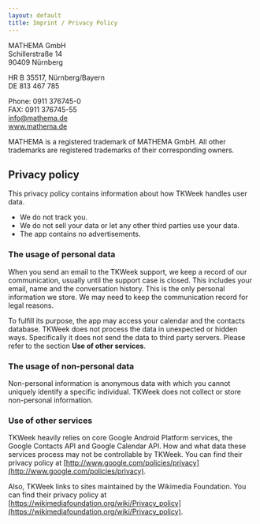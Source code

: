 ```yaml
---
layout: default
title: Imprint / Privacy Policy
---
```


<p>
MATHEMA GmbH<br />
Schillerstraße 14<br />
90409 N&uuml;rnberg
</p>
<p>
HR B 35517, Nürnberg/Bayern<br />
DE 813 467 785
</p>

<p>
Phone: 0911 376745-0<br />
FAX: 0911 376745-55<br />
<a href="mailto:info@mathema.de">info@mathema.de</a><br />
<a href="https://www.mathema.de">www.mathema.de</a>
</p>

<p>
MATHEMA is a registered trademark of MATHEMA GmbH. All other trademarks are registered trademarks of their corresponding owners.
</p>

## Privacy policy

This privacy policy contains information about how TKWeek handles user data.

- We do not track you.
- We do not sell your data or let any other third parties use your data.
- The app contains no advertisements.

### The usage of personal data

When you send an email to the TKWeek support, we keep a record of our communication, usually until the support case is closed. This includes your email, name and the conversation history. This is the only personal information we store. We may need to keep the communication record for legal reasons.

To fulfill its purpose, the app may access your calendar and the contacts database. TKWeek does not process the data in unexpected or hidden ways. Specifically it does not send the data to third party servers. Please refer to the section  **Use of other services**.

### The usage of non-personal data

Non-personal information is anonymous data with which you cannot uniquely identify a specific individual. TKWeek does not collect or store non-personal information.

### Use of other services

TKWeek heavily relies on core Google Android Platform services, the Google Contacts API and Google Calendar API. How and what data these services process
may not be controllable by TKWeek. You can find their privacy policy
at [http://www.google.com/policies/privacy](http://www.google.com/policies/privacy).

Also, TKWeek links to sites maintained by the Wikimedia Foundation.
You can find their privacy policy at [https://wikimediafoundation.org/wiki/Privacy_policy](https://wikimediafoundation.org/wiki/Privacy_policy).
